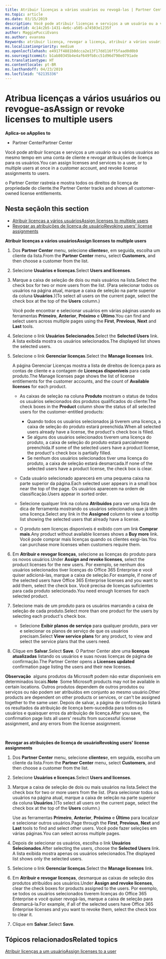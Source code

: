 ```yaml
---
title: Atribuir licenças a vários usuários ou revogá-las | Partner Center
ms.topic: article
ms.date: 03/15/2019
description: Você pode atribuir licenças e serviços a um usuário ou a vários usuários ao mesmo tempo em uma conta de cliente e revogar atribuições de licença para os usuários.
ms.assetid: 4c14c2b5-1431-4e6c-a505-a74503e1235f
author: MaggiePucciEvans
ms.author: evansma
Keywords: atribuir licença, revogar a licença, atribuir a vários usuários,
ms.localizationpriority: medium
ms.openlocfilehash: e4917f4881b0dcca2e13f17dd116ff5faad0d0b9
ms.sourcegitcommit: b1ab80345b4e4af649fb8cc51d96d798e0791ade
ms.translationtype: HT
ms.contentlocale: pt-BR
ms.lasthandoff: 04/23/2019
ms.locfileid: "62135336"
---
```

# <a name="assign-or-revoke-licenses-to-multiple-users"></a><span data-ttu-id="c869e-104">Atribua licenças a vários usuários ou revogue-as</span><span class="sxs-lookup"><span data-stu-id="c869e-104">Assign or revoke licenses to multiple users</span></span>

<span data-ttu-id="c869e-105">**Aplica-se a**</span><span class="sxs-lookup"><span data-stu-id="c869e-105">**Applies to**</span></span>

-  <span data-ttu-id="c869e-106">Partner Center</span><span class="sxs-lookup"><span data-stu-id="c869e-106">Partner Center</span></span>

<span data-ttu-id="c869e-107">Você pode atribuir licenças e serviços a um usuário ou a vários usuários ao mesmo tempo em uma conta de cliente e revogar atribuições de licença para os usuários.</span><span class="sxs-lookup"><span data-stu-id="c869e-107">You can assign licenses and services to a user, or to multiple users at once in a customer account, and revoke license assignments to users.</span></span>

<span data-ttu-id="c869e-108">o Partner Center rastreia e mostra todos os direitos de licença de propriedade do cliente.</span><span class="sxs-lookup"><span data-stu-id="c869e-108">the Partner Center tracks and shows all customer-owned license entitlements.</span></span>

## <a name="in-this-section"></a><span data-ttu-id="c869e-109">Nesta seção</span><span class="sxs-lookup"><span data-stu-id="c869e-109">In this section</span></span>


-   [<span data-ttu-id="c869e-110">Atribuir licenças a vários usuários</span><span class="sxs-lookup"><span data-stu-id="c869e-110">Assign licenses to multiple users</span></span>](#assign-licenses-to-groups)
-   [<span data-ttu-id="c869e-111">Revogar as atribuições de licença de usuário</span><span class="sxs-lookup"><span data-stu-id="c869e-111">Revoking users' license assignments</span></span>](#revoking-licenses)

<a href="" id="assign-licenses-to-groups"></a>
<span data-ttu-id="c869e-112">**Atribuir licenças a vários usuários**</span><span class="sxs-lookup"><span data-stu-id="c869e-112">**Assign licenses to multiple users**</span></span>

1.  <span data-ttu-id="c869e-113">Dos **Partner Center** menu, selecione **clientes**e, em seguida, escolha um cliente da lista.</span><span class="sxs-lookup"><span data-stu-id="c869e-113">From the **Partner Center** menu, select **Customers**, and then choose a customer from the list.</span></span>
2.  <span data-ttu-id="c869e-114">Selecione **Usuários e licenças**.</span><span class="sxs-lookup"><span data-stu-id="c869e-114">Select **Users and licenses**.</span></span>
3.  <span data-ttu-id="c869e-115">Marque a caixa de seleção de dois ou mais usuários na lista.</span><span class="sxs-lookup"><span data-stu-id="c869e-115">Select the check box for two or more users from the list.</span></span> <span data-ttu-id="c869e-116">(Para selecionar todos os usuários na página atual, marque a caixa de seleção na parte superior da coluna **Usuários**.)</span><span class="sxs-lookup"><span data-stu-id="c869e-116">(To select all users on the current page, select the check box at the top of the **Users** column.)</span></span>

    <span data-ttu-id="c869e-117">Você pode encontrar e selecionar usuários em várias páginas usando as ferramentas **Primeiro**, **Anterior**, **Próximo** e **Último**.</span><span class="sxs-lookup"><span data-stu-id="c869e-117">You can find and select users across multiple pages using the **First**, **Previous**, **Next** and **Last** tools.</span></span>

4.  <span data-ttu-id="c869e-118">Selecione o link **Usuários Selecionados**.</span><span class="sxs-lookup"><span data-stu-id="c869e-118">Select the **Selected Users** link.</span></span> <span data-ttu-id="c869e-119">A lista exibida mostra os usuários selecionados.</span><span class="sxs-lookup"><span data-stu-id="c869e-119">The displayed list shows the selected users.</span></span>
5.  <span data-ttu-id="c869e-120">Selecione o link **Gerenciar licenças**.</span><span class="sxs-lookup"><span data-stu-id="c869e-120">Select the **Manage licenses** link.</span></span>

    <span data-ttu-id="c869e-121">A página Gerenciar Licenças mostra a lista de direitos de licença para as contas de cliente e a contagem de **Licenças disponíveis** para cada produto.</span><span class="sxs-lookup"><span data-stu-id="c869e-121">The Manage licenses page shows the list of license entitlements for the customer accounts, and the count of **Available licenses** for each product.</span></span>

    -   <span data-ttu-id="c869e-122">As caixas de seleção na coluna **Produto** mostram o status de todos os usuários selecionados dos produtos qualificados do cliente:</span><span class="sxs-lookup"><span data-stu-id="c869e-122">The check boxes in the **Product** column show the status of all selected users for the customer-entitled products:</span></span>

        -   <span data-ttu-id="c869e-123">Quando todos os usuários selecionados já tiverem uma licença, a caixa de seleção do produto estará preenchida.</span><span class="sxs-lookup"><span data-stu-id="c869e-123">When all selected users already have a license, the product's check box is filled.</span></span>
        -   <span data-ttu-id="c869e-124">Se alguns dos usuários selecionados tiverem uma licença do produto, a caixa de seleção do produto estará parcialmente preenchida.</span><span class="sxs-lookup"><span data-stu-id="c869e-124">If some of the selected users have a product license, the product's check box is partially filled.</span></span>
        -   <span data-ttu-id="c869e-125">Se nenhum dos usuários selecionados tiver uma licença do produto, a caixa de seleção estará desmarcada.</span><span class="sxs-lookup"><span data-stu-id="c869e-125">If none of the selected users have a product license, the check box is clear.</span></span>
    -   <span data-ttu-id="c869e-126">Cada usuário selecionado aparecerá em uma pequena caixa na parte superior da página.</span><span class="sxs-lookup"><span data-stu-id="c869e-126">Each selected user appears in a small box near the top of the page.</span></span> <span data-ttu-id="c869e-127">Os usuários aparecem na ordem de classificação.</span><span class="sxs-lookup"><span data-stu-id="c869e-127">Users appear in sorted order.</span></span>

    -   <span data-ttu-id="c869e-128">Selecione qualquer link na coluna **Atribuídos** para ver uma lista de dica de ferramenta mostrando os usuários selecionados que já têm uma licença.</span><span class="sxs-lookup"><span data-stu-id="c869e-128">Select any link in the **Assigned** column to view a tooltip list showing the selected users that already have a license.</span></span>

    -   <span data-ttu-id="c869e-129">O produto sem licenças disponíveis é exibido com um link **Comprar mais**.</span><span class="sxs-lookup"><span data-stu-id="c869e-129">Any product without available licenses shows a **Buy more** link.</span></span> <span data-ttu-id="c869e-130">Você pode comprar mais licenças quando os clientes exigi-las.</span><span class="sxs-lookup"><span data-stu-id="c869e-130">You can purchase more licenses when customers require them.</span></span>

6.  <span data-ttu-id="c869e-131">Em **Atribuir e revogar licenças**, selecione as licenças do produto para os novos usuários.</span><span class="sxs-lookup"><span data-stu-id="c869e-131">Under **Assign and revoke licenses**, select the product licenses for the new users.</span></span> <span data-ttu-id="c869e-132">Por exemplo, se nenhum dos usuários selecionados tiver licenças do Office 365 Enterprise e você quiser adicioná-las, marque a caixa de seleção.</span><span class="sxs-lookup"><span data-stu-id="c869e-132">For example, if none of the selected users have Office 365 Enterprise licenses and you want to add them, select the check box.</span></span> <span data-ttu-id="c869e-133">Você precisa de licenças suficientes para cada produto selecionado.</span><span class="sxs-lookup"><span data-stu-id="c869e-133">You need enough licenses for each selected product.</span></span>
7.  <span data-ttu-id="c869e-134">Selecione mais de um produto para os usuários marcando a caixa de seleção de cada produto.</span><span class="sxs-lookup"><span data-stu-id="c869e-134">Select more than one product for the users by selecting each product's check box.</span></span>
    -   <span data-ttu-id="c869e-135">Selecione **Exibir planos de serviço** para qualquer produto, para ver e selecionar os planos de serviço de que os usuários precisam.</span><span class="sxs-lookup"><span data-stu-id="c869e-135">Select **View service plans** for any product, to view and select the service plans that the users need.</span></span>

8.  <span data-ttu-id="c869e-136">Clique em **Salvar**.</span><span class="sxs-lookup"><span data-stu-id="c869e-136">Select **Save**.</span></span> <span data-ttu-id="c869e-137">O Partner Center abre uma **licenças atualizadas** listando os usuários e suas novas licenças de página de confirmação.</span><span class="sxs-lookup"><span data-stu-id="c869e-137">The Partner Center opens a **Licenses updated** confirmation page listing the users and their new licenses.</span></span>

<span data-ttu-id="c869e-138">**Observação**  alguns produtos da Microsoft podem não estar disponíveis em determinados locais.</span><span class="sxs-lookup"><span data-stu-id="c869e-138">**Note**  Some Microsoft products may not be available in certain locations.</span></span> <span data-ttu-id="c869e-139">Outros produtos dependem de outros produtos ou serviços ou não podem ser atribuídos em conjunto ao mesmo usuário.</span><span class="sxs-lookup"><span data-stu-id="c869e-139">Other products are dependent on other products or services, or can't be assigned together to the same user.</span></span> <span data-ttu-id="c869e-140">Depois de salvar, a página de confirmação listará os resultados da atribuição de licença bem-sucedida para todos os usuários e quaisquer erros da atribuição de licença.</span><span class="sxs-lookup"><span data-stu-id="c869e-140">After you save, the confirmation page lists all users' results from successful license assignment, and any errors from the license assignment.</span></span>

 

<a href="" id="revoking-licenses"></a>
<span data-ttu-id="c869e-141">**Revogar as atribuições de licença de usuário**</span><span class="sxs-lookup"><span data-stu-id="c869e-141">**Revoking users' license assignments**</span></span>

1.  <span data-ttu-id="c869e-142">Dos **Partner Center** menu, selecione **clientes**e, em seguida, escolha um cliente da lista.</span><span class="sxs-lookup"><span data-stu-id="c869e-142">From the **Partner Center** menu, select **Customers**, and then choose a customer from the list.</span></span>
2.  <span data-ttu-id="c869e-143">Selecione **Usuários e licenças**.</span><span class="sxs-lookup"><span data-stu-id="c869e-143">Select **Users and licenses**.</span></span>
3.  <span data-ttu-id="c869e-144">Marque a caixa de seleção de dois ou mais usuários na lista.</span><span class="sxs-lookup"><span data-stu-id="c869e-144">Select the check box for two or more users from the list.</span></span> <span data-ttu-id="c869e-145">(Para selecionar todos os usuários na página atual, marque a caixa de seleção na parte superior da coluna **Usuários**.)</span><span class="sxs-lookup"><span data-stu-id="c869e-145">(To select all users on the current page, select the check box at the top of the **Users** column.)</span></span>

    <span data-ttu-id="c869e-146">Use as ferramentas **Primeiro**, **Anterior**, **Próximo** e **Último** para localizar e selecionar outros usuários.</span><span class="sxs-lookup"><span data-stu-id="c869e-146">Page through the **First**, **Previous**, **Next** and **Last** tools to find and select other users.</span></span> <span data-ttu-id="c869e-147">Você pode fazer seleções em várias páginas.</span><span class="sxs-lookup"><span data-stu-id="c869e-147">You can select across multiple pages.</span></span>

4.  <span data-ttu-id="c869e-148">Depois de selecionar os usuários, escolha o link **Usuários Selecionados**.</span><span class="sxs-lookup"><span data-stu-id="c869e-148">After selecting the users, choose the **Selected Users** link.</span></span> <span data-ttu-id="c869e-149">A lista exibida mostra apenas os usuários selecionados.</span><span class="sxs-lookup"><span data-stu-id="c869e-149">The displayed list shows only the selected users.</span></span>
5.  <span data-ttu-id="c869e-150">Selecione o link **Gerenciar licenças**.</span><span class="sxs-lookup"><span data-stu-id="c869e-150">Select the **Manage licenses** link.</span></span>
6.  <span data-ttu-id="c869e-151">Em **Atribuir e revogar licenças**, desmarque as caixas de seleção dos produtos atribuídos aos usuários.</span><span class="sxs-lookup"><span data-stu-id="c869e-151">Under **Assign and revoke licenses**, clear the check boxes for products assigned to the users.</span></span> <span data-ttu-id="c869e-152">Por exemplo, se todos os usuários selecionados tiverem licenças do Office 365 Enterprise e você quiser revogá-las, marque a caixa de seleção para desmarcá-la.</span><span class="sxs-lookup"><span data-stu-id="c869e-152">For example, if all of the selected users have Office 365 Enterprise licenses and you want to revoke them, select the check box to clear it.</span></span>
7.  <span data-ttu-id="c869e-153">Clique em **Salvar**.</span><span class="sxs-lookup"><span data-stu-id="c869e-153">Select **Save**.</span></span>

## <a name="related-topics"></a><span data-ttu-id="c869e-154">Tópicos relacionados</span><span class="sxs-lookup"><span data-stu-id="c869e-154">Related topics</span></span>


[<span data-ttu-id="c869e-155">Atribuir licenças a um usuário</span><span class="sxs-lookup"><span data-stu-id="c869e-155">Assign licenses to a user</span></span>](assign-licenses-to-users.md)

 

 



